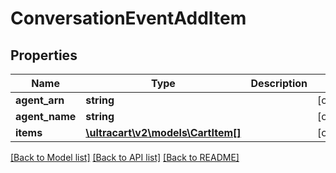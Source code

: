 # ConversationEventAddItem

## Properties
Name | Type | Description | Notes
------------ | ------------- | ------------- | -------------
**agent_arn** | **string** |  | [optional] 
**agent_name** | **string** |  | [optional] 
**items** | [**\ultracart\v2\models\CartItem[]**](CartItem.md) |  | [optional] 

[[Back to Model list]](../README.md#documentation-for-models) [[Back to API list]](../README.md#documentation-for-api-endpoints) [[Back to README]](../README.md)


